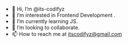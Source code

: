 - 👋 Hi, I’m @its-codifyz
- 👀 I’m interested in Frontend Development .
- 🌱 I’m currently learning JS.
- 💞️ I’m looking to collaborate.
- 📫 How to reach me at itscodifyz@gmail.com

<!---
its-codifyz/its-codifyz is a ✨ special ✨ repository because its `README.md` (this file) appears on your GitHub profile.
You can click the Preview link to take a look at your changes.
--->
